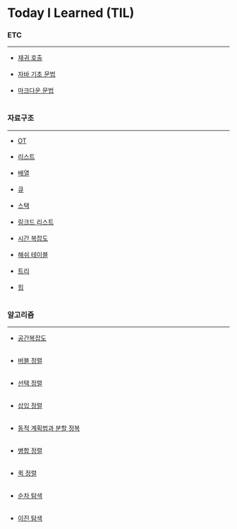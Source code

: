 # Today I Learned (TIL)

### ETC
-------------------------
- [재귀 호출](RecursiveCall.md) <br><br>
- [자바 기초 문법](JavaBasic.md) <br><br>
- [마크다운 문법](MDgrammer.md) <br><br>


### 자료구조
-----------------------------
- [OT](WelcomeDS_OT.md) <br><br>
- [리스트](WelcomeDS_List.md) <br><br>
- [배열](DS_Array.md) <br><br>
- [큐](DS_Queue.md) <br><br>
- [스택](DS_Stack.md) <br><br>
- [링크드 리스트](DS_LinkedList.md) <br><br>
- [시간 복잡도](DS_TimeComplexity.md) <br><br>
- [해쉬 테이블](DS_HashTable.md) <br><br>
- [트리](DS_Tree.md) <br><br>
- [힙](DS_Heap.md) <br><br>

### 알고리즘
-----------------------------------
- [공간복잡도](AL_SpacComplexity.md) <br><br>
- [버블 정렬](AL_BubbleSort.md) <br><br>
- [선택 정렬](AL_SelectionSort.md) <br><br>
- [삽입 정렬](AL_InsertionSort.md) <br><br>
- [동적 계획법과 분할 정복](AL_DP,DC.md) <br><br>
- [병합 정렬](AL_MergeSort.md) <br><br>
- [퀵 정렬](AL_QuickSort.md) <br><br>

- [순차 탐색](Algorithm/AL_SequentialSearch.md) <br><br>
- [이진 탐색](Algorithm/AL_BinarySearch.md) <br><br>